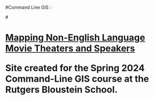 #Command Line GIS : 

#<h1><a href= "/TheatersLangs01.html"> Mapping Non-English Language Movie Theaters and Speakers </a>

Site created for the Spring 2024 Command-Line GIS course at the Rutgers Bloustein School.

